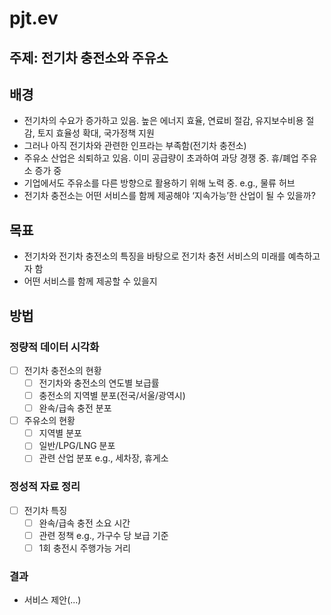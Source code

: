 # pjt.ev

## 주제: 전기차 충전소와 주유소

## 배경
-	전기차의 수요가 증가하고 있음. 높은 에너지 효율, 연료비 절감, 유지보수비용 절감, 토지 효율성 확대, 국가정책 지원
-	그러나 아직 전기차와 관련한 인프라는 부족함(전기차 충전소)
-	주유소 산업은 쇠퇴하고 있음. 이미 공급량이 초과하여 과당 경쟁 중. 휴/폐업 주유소 증가 중
-	기업에서도 주유소를 다른 방향으로 활용하기 위해 노력 중. e.g., 물류 허브
-	전기차 충전소는 어떤 서비스를 함께 제공해야 ‘지속가능’한 산업이 될 수 있을까?

## 목표
-	전기차와 전기차 충전소의 특징을 바탕으로 전기차 충전 서비스의 미래를 예측하고자 함
-	어떤 서비스를 함께 제공할 수 있을지

## 방법
### 정량적 데이터 시각화
  - [ ] 전기차 충전소의 현황
    * [ ] 전기차와 충전소의 연도별 보급률
    * [ ] 충전소의 지역별 분포(전국/서울/광역시)
    * [ ] 완속/급속 충전 분포
  - [ ] 주유소의 현황
    * [ ] 지역별 분포
    * [ ] 일반/LPG/LNG 분포
    * [ ] 관련 산업 분포  e.g., 세차장, 휴게소
    
### 정성적 자료 정리
  - [ ] 전기차 특징
    * [ ] 완속/급속 충전 소요 시간
    * [ ] 관련 정책 e.g., 가구수 당 보급 기준
    * [ ] 1회 충전시 주행가능 거리
    
### 결과
- 서비스 제안(...)
    
